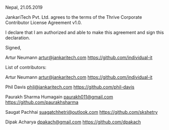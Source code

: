 Nepal, 21.05.2019

JankariTech Pvt. Ltd. agrees to the terms of the Thrive Corporate Contributor License
Agreement v1.0.

I declare that I am authorized and able to make this agreement and sign this
declaration.

Signed,

Artur Neumann artur@jankaritech.com https://github.com/individual-it

List of contributors:

Artur Neumann artur@jankaritech.com https://github.com/individual-it

Phil Davis phil@jankaritech.com https://github.com/phil-davis

Paurakh Sharma Humagain paurakh011@gmail.com https://github.com/paurakhsharma

Saugat Pachhai suagatchhetri@outlook.com https://github.com/skshetry

Dipak Acharya dpakach@gmail.com https://github.com/dpakach
